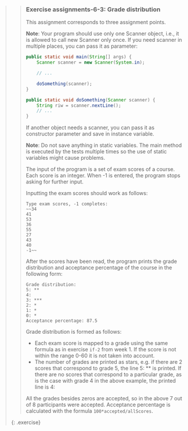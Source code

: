 >> ### Exercise assignments-6-3: Grade distribution
>>
>> This assignment corresponds to three assignment points.
>>
>> **Note**: Your program should use only one Scanner object, i.e., it is allowed to call new Scanner only once. If you need scanner in multiple places, you can pass it as parameter:
>>
>> ```java
>> public static void main(String[] args) {
>>     Scanner scanner = new Scanner(System.in);
>>
>>     // ...
>>
>>     doSomething(scanner);
>> }
>>
>> public static void doSomething(Scanner scanner) {
>>     String riw = scanner.nextLine();
>>     // ...
>> }
>> ```
>>
>> If another object needs a scanner, you can pass it as constructor parameter and save in instance variable.
>>
>> **Note**: Do not save anything in static variables. The main method is executed by the tests multiple times so the use of static variables might cause problems.
>>
>> The input of the program is a set of exam scores of a course. Each score is an integer. When -1 is entered, the program stops asking for further input.
>>
>> Inputting the exam scores should work as follows:
>>
>> ```output
>> Type exam scores, -1 completes:
>> ~~34
>> 41
>> 53
>> 36
>> 55
>> 27
>> 43
>> 40
>> -1~~
>> ```
>>
>> After the scores have been read, the program prints the grade distribution and acceptance percentage of the course in the following form:
>>
>> ```output
>> Grade distribution:
>> 5: **
>> 4:
>> 3: ***
>> 2: *
>> 1: *
>> 0: *
>> Acceptance percentage: 87.5
>> ```
>>
>> Grade distribution is formed as follows:
>>
>> - Each exam score is mapped to a grade using the same formula as in exercise `if-2` from week 1. If the score is not within the range 0-60 it is not taken into account.
>> - The number of grades are printed as stars, e.g. if there are 2 scores that correspond to grade 5, the line 5: ** is printed. If there are no scores that correspond to a particular grade, as is the case with grade 4 in the above example, the printed line is 4:
>>
>> All the grades besides zeros are accepted, so in the above 7 out of 8 participants were accepted. Acceptance percentage is calculated with the formula `100*accepted/allScores`.
>>
>{: .exercise}